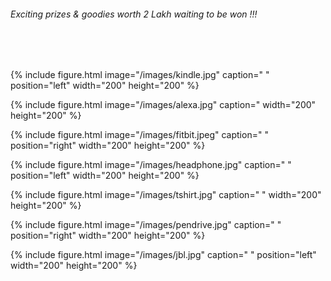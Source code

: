  
###### Exciting prizes & goodies worth 2 Lakh waiting to be won !!!
<br/><br/>

{% include figure.html image="/images/kindle.jpg" caption=" " position="left" width="200" height="200" %}


{% include figure.html image="/images/alexa.jpg" caption=" width="200" height="200" %}


{% include figure.html image="/images/fitbit.jpeg" caption=" " position="right" width="200" height="200" %}


{% include figure.html image="/images/headphone.jpg" caption=" " position="left" width="200" height="200" %}


{% include figure.html image="/images/tshirt.jpg" caption=" " width="200" height="200" %}


{% include figure.html image="/images/pendrive.jpg" caption=" " position="right" width="200" height="200" %}


{% include figure.html image="/images/jbl.jpg" caption=" " position="left" width="200" height="200" %}
